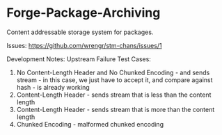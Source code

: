 # Forge-Package-Archiving

Content addressable storage system for packages.

Issues:
https://github.com/wrengr/stm-chans/issues/1

Development Notes:
Upstream Failure Test Cases:

1. No Content-Length Header and No Chunked Encoding - and sends stream - in this case, we just have to accept it, and compare against hash - is already working
2. Content-Length Header - sends stream that is less than the content length
3. Content-Length Header - sends stream that is more than the content length
4. Chunked Encoding - malformed chunked encoding



